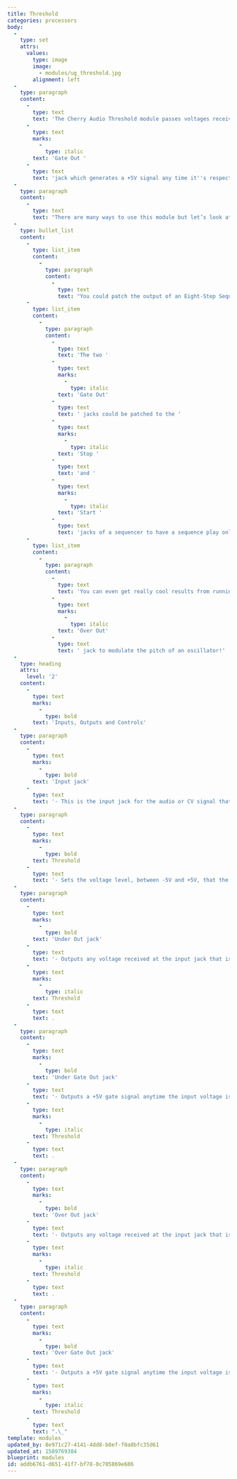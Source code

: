 ```yaml
---
title: Threshold
categories: processors
body:
  -
    type: set
    attrs:
      values:
        type: image
        image:
          - modules/ug_threshold.jpg
        alignment: left
  -
    type: paragraph
    content:
      -
        type: text
        text: 'The Cherry Audio Threshold module passes voltages received at its input jack to one of two outputs based on whether or not the signal is above or below a specified voltage level. Each output jack also has an affiliated '
      -
        type: text
        marks:
          -
            type: italic
        text: 'Gate Out '
      -
        type: text
        text: 'jack which generates a +5V signal any time it''s respective output is passing voltage.'
  -
    type: paragraph
    content:
      -
        type: text
        text: "There are many ways to use this module but let’s look at a few fun examples.\_\_"
  -
    type: bullet_list
    content:
      -
        type: list_item
        content:
          -
            type: paragraph
            content:
              -
                type: text
                text: "You could patch the output of an Eight-Step Sequencer to the input of a Threshold module to send the low and high notes of a sequence to two different oscillator/envelope/amp setups. The Threshold knob could then be “played” to somewhat randomly change which notes go to which oscillator setup.\_"
      -
        type: list_item
        content:
          -
            type: paragraph
            content:
              -
                type: text
                text: 'The two '
              -
                type: text
                marks:
                  -
                    type: italic
                text: 'Gate Out'
              -
                type: text
                text: ' jacks could be patched to the '
              -
                type: text
                marks:
                  -
                    type: italic
                text: 'Stop '
              -
                type: text
                text: 'and '
              -
                type: text
                marks:
                  -
                    type: italic
                text: 'Start '
              -
                type: text
                text: 'jacks of a sequencer to have a sequence play only during a portion of a slow envelope or LFO. This could be a fun experiment for a generative patch!'
      -
        type: list_item
        content:
          -
            type: paragraph
            content:
              -
                type: text
                text: 'You can even get really cool results from running audio signals through the Threshold module. Try using a drum loop as the input signal and using the '
              -
                type: text
                marks:
                  -
                    type: italic
                text: 'Over Out'
              -
                type: text
                text: ' jack to modulate the pitch of an oscillator!'
  -
    type: heading
    attrs:
      level: '2'
    content:
      -
        type: text
        marks:
          -
            type: bold
        text: 'Inputs, Outputs and Controls'
  -
    type: paragraph
    content:
      -
        type: text
        marks:
          -
            type: bold
        text: 'Input jack'
      -
        type: text
        text: '- This is the input jack for the audio or CV signal that will be tested.'
  -
    type: paragraph
    content:
      -
        type: text
        marks:
          -
            type: bold
        text: Threshold
      -
        type: text
        text: '- Sets the voltage level, between -5V and +5V, that the input signal will be determined to be above or below. This is the setting that defines the "split point" between the two outputs.'
  -
    type: paragraph
    content:
      -
        type: text
        marks:
          -
            type: bold
        text: 'Under Out jack'
      -
        type: text
        text: '- Outputs any voltage received at the input jack that is below the '
      -
        type: text
        marks:
          -
            type: italic
        text: Threshold
      -
        type: text
        text: .
  -
    type: paragraph
    content:
      -
        type: text
        marks:
          -
            type: bold
        text: 'Under Gate Out jack'
      -
        type: text
        text: '- Outputs a +5V gate signal anytime the input voltage is below the '
      -
        type: text
        marks:
          -
            type: italic
        text: Threshold
      -
        type: text
        text: .
  -
    type: paragraph
    content:
      -
        type: text
        marks:
          -
            type: bold
        text: 'Over Out jack'
      -
        type: text
        text: '- Outputs any voltage received at the input jack that is above the '
      -
        type: text
        marks:
          -
            type: italic
        text: Threshold
      -
        type: text
        text: .
  -
    type: paragraph
    content:
      -
        type: text
        marks:
          -
            type: bold
        text: 'Over Gate Out jack'
      -
        type: text
        text: '- Outputs a +5V gate signal anytime the input voltage is above the '
      -
        type: text
        marks:
          -
            type: italic
        text: Threshold
      -
        type: text
        text: ".\_"
template: modules
updated_by: 8e971c27-4141-4dd8-b8ef-f0a8bfc35d61
updated_at: 1589769384
blueprint: modules
id: addb6761-d651-41f7-bf78-0c705869e686
---
```

